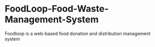 # FoodLoop-Food-Waste-Management-System
Foodloop is a web-based food donation and distribution management system
